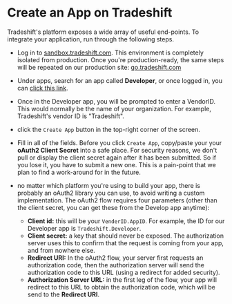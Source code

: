 # Create an App on Tradeshift

Tradeshift's platform exposes a wide array of useful end-points. To integrate your application, run through the following steps.

- Log in to [sandbox.tradeshift.com](https://sandbox.tradeshift.com). This environment is completely isolated from production. Once you're production-ready, the same steps will be repeated on our production site: [go.tradeshift.com](https://go.tradeshift.com/)

- Under apps, search for an app called **Developer**, or once logged in, you can [click this link](https://sandbox.tradeshift.com/#/apps/Tradeshift.Developer/).

- Once in the Developer app, you will be prompted to enter a VendorID. This would normally be the name of your organization. For example, Tradeshift's vendor ID is "Tradeshift".

- click the `Create App` button in the top-right corner of the screen.

- Fill in all of the fields. Before you click `Create App`, copy/paste your your **oAuth2 Client Secret** into a safe place. For security reasons, we don't pull or display the client secret again after it has been submitted. So if you lose it, you have to submit a new one. This is a pain-point that we plan to find a work-around for in the future.

- no matter which platform you're using to build your app, there is probably an oAuth2 library you can use, to avoid writing a custom implementation. The oAuth2 flow requires four parameters (other than the client secret, you can get these from the Develop app anytime):

  - **Client id:** this will be your `VenderID.AppID`. For example, the ID for our Developer app is `Tradeshift.Developer`.
  - **Client secret:** a key that should never be exposed. The authorization server uses this to confirm that the request is coming from your app, and from nowhere else.
  - **Redirect URI:** In the oAuth2 flow, your server first requests an authorization code, then the authorization server will send the authorization code to this URL (using a redirect for added security).
  - **Authorization Server URL:** in the first leg of the flow, your app will redirect to this URL to obtain the authorization code, which will be send to the **Redirect URI**.
